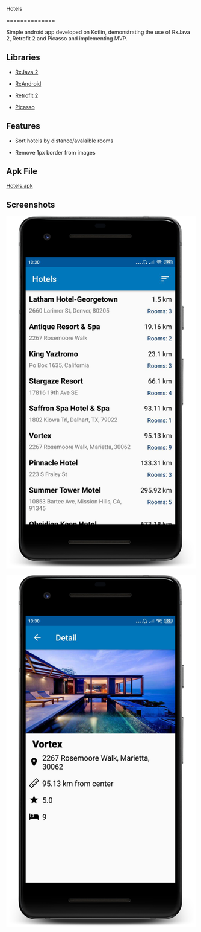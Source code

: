 Hotels

==============

Simple android app developed on Kotlin, demonstrating the use of RxJava 2, Retrofit 2 and Picasso and implementing MVP.



## Libraries

* [RxJava 2](https://github.com/ReactiveX/RxJava)

* [RxAndroid](https://github.com/ReactiveX/RxAndroid)

* [Retrofit 2](https://github.com/square/retrofit)

* [Picasso](https://github.com/square/picasso)



## Features

* Sort hotels by distance/avalaible rooms

* Remove 1px border from images



## Apk File

[Hotels.apk](https://drive.google.com/open?id=1Ylz5IKOwBUOSDmPK3tQKzzrl5KSFBgDU)



## Screenshots

![Portrait1](https://github.com/San4illa/Hotels/blob/master/1.png)

![Portrait2](https://github.com/San4illa/Hotels/blob/master/2.png)